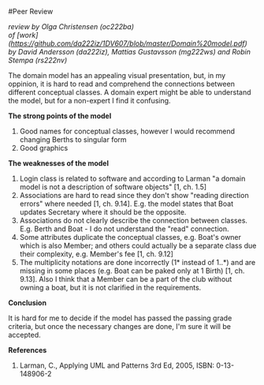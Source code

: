 
#Peer Review

_review by Olga Christensen (oc222ba)_   
_of [work] (https://github.com/da222iz/1DV607/blob/master/Domain%20model.pdf) by David Andersson	(da222iz), Mattias Gustavsson (mg222ws) and Robin Stempa	(rs222nv)_


The domain model has an appealing visual presentation, but, in my oppinion, it is hard to read and comprehend the connections between different conceptual classes. A domain expert might be able to understand the model, but for a non-expert I find it confusing.


__The strong points of the model__

1. Good names for conceptual classes, however I would recommend changing Berths to singular form
2. Good graphics 


__The weaknesses of the model__

1. Login class is related to software and according to Larman "a domain model is not a description of software objects" [1, ch. 1.5]
2. Associations are hard to read since they don't show "reading direction errors" where needed [1, ch. 9.14]. E.g. the model states that Boat updates Secretary where it should be the opposite. 
3. Associations do not clearly describe the connection between classes. E.g. Berth and Boat - I do not understand the "read" connection.
4. Some attributes duplicate the conceptual classes, e.g. Boat's owner which is also Member; and others could actually be a separate class due their complexity, e.g. Member's fee [1, ch. 9.12]
5. The multiplicity notations are done incorrectly (1* instead of 1..*) and are missing in some places (e.g. Boat can be paked only at 1 Birth) [1, ch. 9.13]. Also I think that a Member can be a part of the club without owning a boat, but it is not clarified in the requirements.


__Conclusion__

It is hard for me to decide if the model has passed the passing grade criteria, but once the necessary changes are done, I'm sure it will be accepted. 





__References__

1.  Larman, C., Applying UML and Patterns 3rd Ed, 2005, ISBN: 0-13-148906-2
